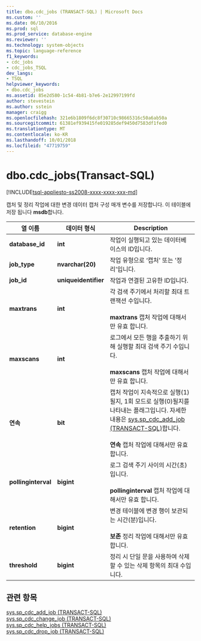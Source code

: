 ```yaml
---
title: dbo.cdc_jobs (TRANSACT-SQL) | Microsoft Docs
ms.custom: ''
ms.date: 06/10/2016
ms.prod: sql
ms.prod_service: database-engine
ms.reviewer: ''
ms.technology: system-objects
ms.topic: language-reference
f1_keywords:
- cdc_jobs
- cdc_jobs_TSQL
dev_langs:
- TSQL
helpviewer_keywords:
- dbo.cdc_jobs
ms.assetid: 85e2d580-1c54-4b81-b7e6-2e12997199fd
author: stevestein
ms.author: sstein
manager: craigg
ms.openlocfilehash: 321e6b1809f6dc8f30710c98665316c50a6ab50a
ms.sourcegitcommit: 61381ef939415fe019285def9450d7583df1fed0
ms.translationtype: MT
ms.contentlocale: ko-KR
ms.lasthandoff: 10/01/2018
ms.locfileid: "47719759"
---
```

# <a name="dbocdcjobs-transact-sql"></a>dbo.cdc_jobs(Transact-SQL)
[!INCLUDE[tsql-appliesto-ss2008-xxxx-xxxx-xxx-md](../../includes/tsql-appliesto-ss2008-xxxx-xxxx-xxx-md.md)]

  캡처 및 정리 작업에 대한 변경 데이터 캡처 구성 매개 변수를 저장합니다. 이 테이블에 저장 됩니다 **msdb**합니다.  
  
 
  
|열 이름|데이터 형식|Description|  
|-----------------|---------------|-----------------|  
|**database_id**|**int**|작업이 실행되고 있는 데이터베이스의 ID입니다.|  
|**job_type**|**nvarchar(20)**|작업 유형으로 ‘캡처' 또는 '정리'입니다.|  
|**job_id**|**uniqueidentifier**|작업과 연결된 고유한 ID입니다.|  
|**maxtrans**|**int**|각 검색 주기에서 처리할 최대 트랜잭션 수입니다.<br /><br /> **maxtrans** 캡처 작업에 대해서만 유효 합니다.|  
|**maxscans**|**int**|로그에서 모든 행을 추출하기 위해 실행할 최대 검색 주기 수입니다.<br /><br /> **maxscans** 캡처 작업에 대해서만 유효 합니다.|  
|**연속**|**bit**|캡처 작업이 지속적으로 실행(1)될지, 1회 모드로 실행(0)될지를 나타내는 플래그입니다. 자세한 내용은 [sys.sp_cdc_add_job &#40;TRANSACT-SQL&#41;](../../relational-databases/system-stored-procedures/sys-sp-cdc-add-job-transact-sql.md)합니다.<br /><br /> **연속** 캡처 작업에 대해서만 유효 합니다.|  
|**pollinginterval**|**bigint**|로그 검색 주기 사이의 시간(초)입니다.<br /><br /> **pollinginterval** 캡처 작업에 대해서만 유효 합니다.|  
|**retention**|**bigint**|변경 테이블에 변경 행이 보관되는 시간(분)입니다.<br /><br /> **보존** 정리 작업에 대해서만 유효 합니다.|  
|**threshold**|**bigint**|정리 시 단일 문을 사용하여 삭제할 수 있는 삭제 항목의 최대 수입니다.|  
  
## <a name="see-also"></a>관련 항목  
 [sys.sp_cdc_add_job &#40;TRANSACT-SQL&#41;](../../relational-databases/system-stored-procedures/sys-sp-cdc-add-job-transact-sql.md)   
 [sys.sp_cdc_change_job &#40;TRANSACT-SQL&#41;](../../relational-databases/system-stored-procedures/sys-sp-cdc-change-job-transact-sql.md)   
 [sys.sp_cdc_help_jobs &#40;TRANSACT-SQL&#41;](../../relational-databases/system-stored-procedures/sys-sp-cdc-help-jobs-transact-sql.md)   
 [sys.sp_cdc_drop_job &#40;TRANSACT-SQL&#41;](../../relational-databases/system-stored-procedures/sys-sp-cdc-drop-job-transact-sql.md)  
  
  
